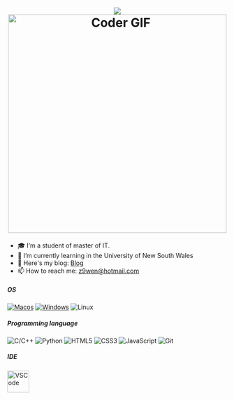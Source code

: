 <!--## Hi there 👋

**z9wen/z9wen** is a ✨ _special_ ✨ repository because its `README.md` (this file) appears on your GitHub profile.

Here are some ideas to get you started:

- 🔭 I’m currently working on ...
- 🌱 I’m currently learning ...
- 👯 I’m looking to collaborate on ...
- 🤔 I’m looking for help with ...
- 💬 Ask me about ...
- 📫 How to reach me: ...
- 😄 Pronouns: ...
- ⚡ Fun fact: ...
-->

<h1 align="center">
  <a href="https://git.io/typing-svg">
    <img src="https://readme-typing-svg.herokuapp.com/?lines=Hello,+There!+%F0%9F%91%8B;This+is+will...;Nice+to+meet+you!&center=true&size=30">
  </a>
  <br>
  <img src="https://media.giphy.com/media/SWoSkN6DxTszqIKEqv/giphy.gif" alt="Coder GIF" width="500">
</h1>

- 🎓 I‘m a student of master of IT.
- 🌱 I’m currently learning in the University of New South Wales
- 📕 Here's my blog: [Blog](https://www.zew9.com)
- 📫 How to reach me: z9wen@hotmail.com

##### OS
[![Macos](https://img.shields.io/badge/macos%20-33aadd?style=flat-square&logo=apple&logoColor=ffffff)](https://www.apple.com/)
[![Windows](https://img.shields.io/badge/windows%20-010203?style=flat-square&logo=windows&logoColor=ffffff)](https://www.microsoft.com/)
![Linux](https://img.shields.io/badge/Linux-FCC624?style=&logo=linux&logoColor=black)

##### Programming language
![C/C++](https://img.shields.io/badge/-c/c++-%232c3e50?style=flat-square&logo=c)
![Python](https://img.shields.io/badge/-Python-3776AB?style=flat-square&logo=Python&logoColor=ffffff)
![HTML5](https://img.shields.io/badge/-HTML5-%23E44D27?style=flat-square&logo=html5&logoColor=ffffff)
![CSS3](https://img.shields.io/badge/-CSS3-%231572B6?style=flat-square&logo=css3)
![JavaScript](https://img.shields.io/badge/-JavaScript-%23F7DF1C?style=flat-square&logo=javascript&logoColor=000000&labelColor=%23F7DF1C&color=%23FFCE5A)
![Git](https://img.shields.io/badge/-Git-%23F05032?style=flat-square&logo=git&logoColor=%23ffffff)

##### IDE
<img alt="VSCode" src="https://i.giphy.com/media/IdyAQJVN2kVPNUrojM/200.webp" width="50" title="vscode">





